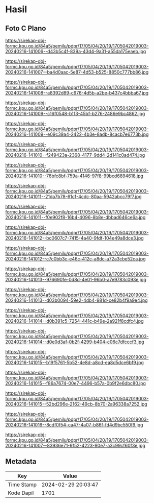 # Hasil

## Foto C Plano

https://sirekap-obj-formc.kpu.go.id/84a5/pemilu/pdpr/17/05/04/20/19/1705042019003-20240216-141006--d43b5c4f-839a-43d4-9a31-a55da175eaeb.jpg

https://sirekap-obj-formc.kpu.go.id/84a5/pemilu/pdpr/17/05/04/20/19/1705042019003-20240216-141007--ba4d0aac-5e87-4d53-b525-8850c777bb86.jpg

https://sirekap-obj-formc.kpu.go.id/84a5/pemilu/pdpr/17/05/04/20/19/1705042019003-20240216-141008--a8392d89-c976-4d5b-a2be-b437c4bbba67.jpg

https://sirekap-obj-formc.kpu.go.id/84a5/pemilu/pdpr/17/05/04/20/19/1705042019003-20240216-141009--c16f0548-b113-45bf-b276-2486e9bc4862.jpg

https://sirekap-obj-formc.kpu.go.id/84a5/pemilu/pdpr/17/05/04/20/19/1705042019003-20240216-141009--e09c39a4-2422-4b3e-8adb-8cacb7e6773b.jpg

https://sirekap-obj-formc.kpu.go.id/84a5/pemilu/pdpr/17/05/04/20/19/1705042019003-20240216-141010--f249423a-2368-4177-9dd4-2d141c0ad474.jpg

https://sirekap-obj-formc.kpu.go.id/84a5/pemilu/pdpr/17/05/04/20/19/1705042019003-20240216-141010--76bfc8bf-759a-4146-97f8-99bcd6894618.jpg

https://sirekap-obj-formc.kpu.go.id/84a5/pemilu/pdpr/17/05/04/20/19/1705042019003-20240216-141011--21da7b78-61c1-4cdc-80aa-5942abcc79f7.jpg

https://sirekap-obj-formc.kpu.go.id/84a5/pemilu/pdpr/17/05/04/20/19/1705042019003-20240216-141011--f0e902f8-16b4-4096-8b8e-dbbad646ce6a.jpg

https://sirekap-obj-formc.kpu.go.id/84a5/pemilu/pdpr/17/05/04/20/19/1705042019003-20240216-141012--bc0607c7-7415-4a40-9fdf-104e49a8dce3.jpg

https://sirekap-obj-formc.kpu.go.id/84a5/pemilu/pdpr/17/05/04/20/19/1705042019003-20240216-141012--c7c0bb3c-e46c-412c-a8dc-a72a3cbe52ca.jpg

https://sirekap-obj-formc.kpu.go.id/84a5/pemilu/pdpr/17/05/04/20/19/1705042019003-20240216-141013--976690fe-0d8d-4e01-96b0-a7e9783c093e.jpg

https://sirekap-obj-formc.kpu.go.id/84a5/pemilu/pdpr/17/05/04/20/19/1705042019003-20240216-141013--d03b0094-59e2-4db4-981d-ce82b4f9a9e4.jpg

https://sirekap-obj-formc.kpu.go.id/84a5/pemilu/pdpr/17/05/04/20/19/1705042019003-20240216-141014--d0b391c5-7254-441c-b49e-2a921f8cdfc4.jpg

https://sirekap-obj-formc.kpu.go.id/84a5/pemilu/pdpr/17/05/04/20/19/1705042019003-20240216-141014--d0e0d3af-0b2f-4299-b404-c06c7dfcccf3.jpg

https://sirekap-obj-formc.kpu.go.id/84a5/pemilu/pdpr/17/05/04/20/19/1705042019003-20240216-141015--b19f5761-5b52-4e8d-a8cd-ea8d5dce6bf9.jpg

https://sirekap-obj-formc.kpu.go.id/84a5/pemilu/pdpr/17/05/04/20/19/1705042019003-20240216-141015--f86a7674-00e7-4496-b57a-0b9f2e6dbc80.jpg

https://sirekap-obj-formc.kpu.go.id/84a5/pemilu/pdpr/17/05/04/20/19/1705042019003-20240216-141015--52bd296e-2162-49cb-8b70-2a96338a7252.jpg

https://sirekap-obj-formc.kpu.go.id/84a5/pemilu/pdpr/17/05/04/20/19/1705042019003-20240216-141016--8cdf0f54-ca47-4a07-b86f-fd4d9bc550f9.jpg

https://sirekap-obj-formc.kpu.go.id/84a5/pemilu/pdpr/17/05/04/20/19/1705042019003-20240216-141007--83936e71-9f52-4223-90e7-a3c99cf60f3e.jpg


## Metadata

| Key        | Value               |
| ---------- | ------------------- |
| Time Stamp | 2024-02-29 20:03:47 |
| Kode Dapil | 1701                |



